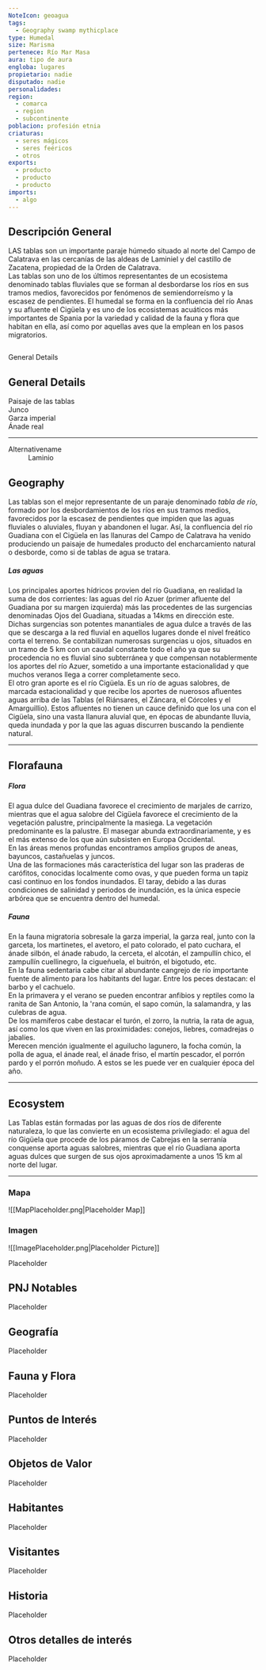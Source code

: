 ```yaml
---
NoteIcon: geoagua
tags:
  - Geography swamp mythicplace
type: Humedal
size: Marisma
pertenece: Río Mar Masa 
aura: tipo de aura
engloba: lugares
propietario: nadie
disputado: nadie
personalidades: 
region:
  - comarca 
  - region
  - subcontinente
poblacion: profesión etnia
criaturas:
  - seres mágicos
  - seres feéricos
  - otros
exports:
  - producto
  - producto
  - producto
imports:
  - algo
---
```






## Descripción General
 <section class="wa-section main-content"><p><span class="dropcap">L</span>AS tablas son un importante paraje húmedo situado al norte del <span data-article-privacy="private" data-article-id="f3123ac5-279c-423e-8c1d-c3e529cce613" data-template-type="location" class="private-article article-unlinked entity-link wa-link">Campo de Calatrava</span> en las cercanías de las aldeas de Laminiel y del castillo de Zacatena, propiedad de la <span data-article-privacy="private" data-article-id="c022d27f-6d84-4906-bc2c-8c6023b59ba2" data-template-type="organization" class="private-article article-unlinked entity-link wa-link">Orden de Calatrava</span>.
<br />
Las tablas son uno de los últimos representantes de un ecosistema denominado tablas fluviales que se forman al desbordarse los ríos en sus tramos medios, favorecidos por fenómenos de semiendorreísmo y la escasez de pendientes. El humedal se forma en la confluencia del río <span class="article-link article-explorer-link entity-link wa-link" data-article-privacy="public" data-article-id="f92b5584-5603-46bc-b439-e78c032e9060" data-template-type="location" data-article="f92b5584-5603-46bc-b439-e78c032e9060">Anas</span> y su afluente el Cigüela y es uno de los ecosistemas acuáticos más importantes de <span class="article-link article-explorer-link entity-link wa-link" data-article-privacy="public" data-article-id="5ff3ea64-57a9-4e12-8823-322e90f3be82" data-template-type="location" data-article="5ff3ea64-57a9-4e12-8823-322e90f3be82">Spania</span> por la variedad y calidad de la fauna y flora que habitan en ella, así como por aquellas aves que la emplean en los pasos migratorios.
</p><div id="e7cbbd95bf42f106510f1fa5a7148552" class="visibility-toggler image-thumb-container user-css-image-thumbnail position-relative padding-10 "><img src="https://worldanvil.com/uploads/images/3cc1023e8e3597388e1f21ff70738eac.jpg" alt title="1084px-Azules_de_Las_Tablas.jpg" /></div><p></p></section>  <section data-section-id="sidebarcontent" class="wa-section public"><dl><dt>General Details</dt><dd><div id="12fdcf509c3b66e84871854cd232f8fe" class="visibility-toggler image-thumb-container user-css-image-thumbnail position-relative padding-10 "><img src="https://worldanvil.com/uploads/images/3b277be00f256d55c8ee5d0f468420b0.jpg" alt title="640px-Tablas_de_Daimiel_2010.jpg" /></div></dd></dl></section><section data-section-id="sidebarcontentbottom" class="wa-section public"><h2>General Details</h2>
<p></p><div id="8bad46b58ab92df120bd84b7a400ebe6" class="visibility-toggler image-thumb-container user-css-image-thumbnail position-relative padding-10 "><img src="https://worldanvil.com/uploads/images/5e8c3d3694be2d6ad27752445893d922.jpg" alt title="640px-TablasDeDaimiel1.jpg" /></div>Paisaje de las tablas
<div id="4b1bccd62259261105d2b31cf7e1e68c" class="visibility-toggler image-thumb-container user-css-image-thumbnail position-relative padding-10 "><img src="https://worldanvil.com/uploads/images/e88bd2526e741b52f704bf112f09112c.jpg" alt title="360px-Juncus_acutus3.jpg" /></div>Junco
<div id="c238d25d05ac9907470ca1cce62c1f7b" class="visibility-toggler image-thumb-container user-css-image-thumbnail position-relative padding-10 "><img src="https://worldanvil.com/uploads/images/d166264875768cde95ea4aad7e0a1ff0.jpg" alt title="411px-Ardea_purpurea0.jpg" /></div>Garza imperial
<div id="a5abee33074a9fe231ca9106774ed061" class="visibility-toggler image-thumb-container user-css-image-thumbnail position-relative padding-10 "><img src="https://worldanvil.com/uploads/images/f2011232443cd81a16ffc7ffeace6369.jpeg" alt title="640px-Anas_platyrhynchos_-_Las_Tablas_de_Daimiel.jpeg" /></div>Ánade real<p></p><hr /></section><section data-section-id="alternativename" class="wa-section public"><dl><dt>Alternativename</dt><dd>Laminio</dd></dl></section><section data-section-id="geography" class="wa-section public"><h2>Geography</h2>
<p>Las tablas son el mejor representante de un paraje denominado <em>tabla de río</em>, formado por los desbordamientos de los ríos en sus tramos medios, favorecidos por la escasez de pendientes que impiden que las aguas fluviales o aluviales, fluyan y abandonen el lugar. Así, la confluencia del río Guadiana con el Cigüela en las llanuras del Campo de Calatrava ha venido produciendo un paisaje de humedales producto del encharcamiento natural o desborde, como si de tablas de agua se tratara.
</p><h5>Las aguas</h5>
Los principales aportes hídricos provien del río Guadiana, en realidad la suma de dos corrientes: las aguas del río Azuer (primer afluente del Guadiana por su margen izquierda) más las procedentes de las surgencias denominadas Ojos del Guadiana, situadas a 14kms en dirección este. Dichas surgencias son potentes manantiales de agua dulce a través de las que se descarga a la red fluvial en aquellos lugares donde el nivel freático corta el terreno. Se contabilizan numerosas surgencias u ojos, situados en un tramo de 5 km con un caudal constante todo el año ya que su procedencia no es fluvial sino subterránea y que compensan notablermente los aportes del río Azuer, sometido a una importante estacionalidad y que muchos veranos llega a correr completamente seco.
<br />
El otro gran aporte es el río Cigüela. Es un río de aguas salobres, de marcada estacionalidad y que recibe los aportes de nuerosos afluentes aguas arriba de las Tablas (el Riánsares, el Záncara, el Córcoles y el Amarguillio). Estos afluentes no tienen un cauce definido que los una con el Cigüela, sino una vasta llanura aluvial que, en épocas de abundante lluvia, queda inundada y por la que las aguas discurren buscando la pendiente natural.<p></p><hr /></section><section data-section-id="florafauna" class="wa-section public"><h2>Florafauna</h2>
<p></p><h5>Flora</h5>
El agua dulce del Guadiana favorece el crecimiento de marjales de carrizo, mientras que el agua salobre del Cigüela favorece el crecimiento de la vegetación palustre, principalmente la masiega. La vegetación predominante es la palustre. El masegar abunda extraordinariamente, y es el más extenso de los que aún subsisten en Europa Occidental.
<br />
En las áreas menos profundas encontramos amplios grupos de aneas, bayuncos, castañuelas y juncos.
<br />
Una de las formaciones más característica del lugar son las praderas de carófitos, conocidas localmente como ovas, y que pueden forma un tapiz casi continuo en los fondos inundados. El taray, debido a las duras condiciones de salinidad y periodos de inundación, es la única especie arbórea que se encuentra dentro del humedal.
<h5>Fauna</h5>
En la fauna migratoria sobresale la garza imperial, la garza real, junto con la garceta, los martinetes, el avetoro, el pato colorado, el pato cuchara, el ánade silbón, el ánade rabudo, la cerceta, el alcotán, el zampullín chico, el zampullín cuellinegro, la cigueñuela, el buitrón, el bigotudo, etc.
<br />
En la fauna sedentaria cabe citar al abundante cangrejo de río importante fuente de alimento para los habitants del lugar. Entre los peces destacan: el barbo y el cachuelo.
<br />
En la primavera y el verano se pueden encontrar anfibios y reptiles como la ranita de San Antonio, la 'rana común, el sapo común, la salamandra, y las culebras de agua.
<br />
De los mamíferos cabe destacar el turón, el zorro, la nutria, la rata de agua, así como los que viven en las proximidades: conejos, liebres, comadrejas o jabalíes.
<br />
Merecen mención igualmente el aguilucho lagunero, la focha común, la polla de agua, el ánade real, el ánade friso, el martín pescador, el porrón pardo y el porrón moñudo. A estos se les puede ver en cualquier época del año.<p></p><hr /></section><section data-section-id="ecosystem" class="wa-section public"><h2>Ecosystem</h2>
<p>Las Tablas están formadas por las aguas de dos ríos de diferente naturaleza, lo que las convierte en un ecosistema privilegiado: el agua del río Gigüela que procede de los páramos de Cabrejas en la serranía conquense aporta aguas salobres, mientras que el río Guadiana aporta aguas dulces que surgen de sus ojos aproximadamente a unos 15 km al norte del lugar.</p><hr /></section>   

### Mapa
![[MapPlaceholder.png|Placeholder Map]]

### Imagen
![[ImagePlaceholder.png|Placeholder Picture]]

Placeholder

## PNJ Notables
Placeholder

## Geografía
Placeholder

## Fauna y Flora
Placeholder

## Puntos de Interés
Placeholder

## Objetos de Valor
Placeholder

## Habitantes
Placeholder

## Visitantes
Placeholder

## Historia
Placeholder

## Otros detalles de interés
Placeholder

